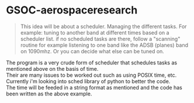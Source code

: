 # GSOC-aerospaceresearch 
>This idea will be about a scheduler. Managing the different tasks. For
example:
tuning to another band at different times based on a scheduler list.
if no scheduled tasks are there, follow a "scanning" routine for example
listening to one band like the ADSB (planes) band on 1090mhz. Or you can
decide what else can be tuned on.  

The program is a very crude form of scheduler that schedules tasks as mentioned above on the basis of time.  
Their are many issues to be worked out such as using POSIX time, etc. Currently i'm looking into sched library of python to better the code.  
The time will be feeded in a string format as mentioned and the code has been written as the above example.  
